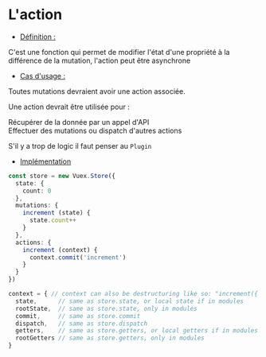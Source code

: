 
# L'action

<div class="grid grid-cols-2 gap-4">
<div>

* <u>Définition : </u>

C'est une fonction qui permet de modifier l'état d'une propriété à la différence de la mutation, l'action peut être
asynchrone

* <u>Cas d'usage :</u>

<div clalss="list-item">

Toutes  mutations devraient avoir une action associée. 
<br />
  
Une action devrait être utilisée pour :
 
  Récupérer de la donnée par un appel d'API <br>
  Effectuer des mutations ou dispatch d'autres actions
  
 S'il y a trop de logic il faut penser au `Plugin`
 </div>
</div>
<div>

* <u>Implémentation</u>

```ts
const store = new Vuex.Store({
  state: {
    count: 0
  },
  mutations: {
    increment (state) {
      state.count++
    }
  },
  actions: {
    increment (context) {
      context.commit('increment')
    }
  }
})
```

```js
context = { // context can also be destructuring like so: "increment({ commit }) {...}", see all the properties below
  state,      // same as store.state, or local state if in modules
  rootState,  // same as store.state, only in modules
  commit,     // same as store.commit
  dispatch,   // same as store.dispatch
  getters,    // same as store.getters, or local getters if in modules
  rootGetters // same as store.getters, only in modules
}
```


</div>
</div>


